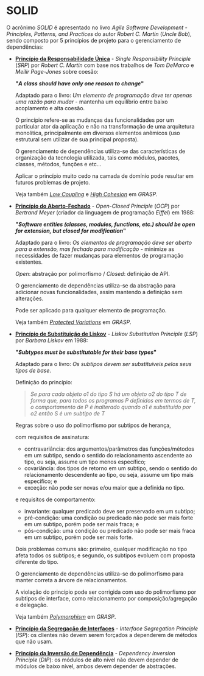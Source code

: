 # SOLID

O acrônimo _SOLID_ é apresentado no livro _Agile Software Development - Principles, Patterns, and Practices_ do autor _Robert C. Martin_ \(_Uncle Bob_\), sendo composto por 5 princípios de projeto para o gerenciamento de dependências:

* [**Princípio da Responsabilidade Única**](http://c2.com/cgi/wiki?SingleResponsibilityPrinciple "Single Responsibility Principle") - _Single Responsibility Principle_ \(_SRP_\) por _Robert C. Martin_ com base nos trabalhos de _Tom DeMarco_ e _Meilir Page-Jones_ sobre coesão:

  **"_A class should have only one reason to change_"**

  Adaptado para o livro: _Um elemento de programação deve ter apenas uma razão para mudar_ - mantenha um equilíbrio entre baixo acoplamento e alta coesão.

  O princípio refere-se as mudanças das funcionalidades por um particular ator da aplicação e não na transformação de uma arquitetura monolítica, principalmente em diversos elementos anêmicos \(uso estrutural sem utilizar de sua principal proposta\).

  O gerenciamento de dependências utiliza-se das características de organização da tecnologia utilizada, tais como módulos, pacotes, classes, métodos, funções e etc...

  Aplicar o princípio muito cedo na camada de domínio pode resultar em futuros problemas de projeto.

  Veja também [_Low Coupling_](/arquitetura/grasp.md) e [_High Cohesion_](/arquitetura/grasp.md) em _GRASP_.

* [**Princípio do Aberto-Fechado**](http://c2.com/cgi/wiki?OpenClosedPrinciple "Open Closed Principle") - _Open-Closed Principle_ \(_OCP_\) por _Bertrand Meyer_ \(criador da linguagem de programação _Eiffel_\) em 1988:

  **"_Software entities (classes, modules, functions, etc.) should be open for extension, but closed for modification_"**

  Adaptado para o livro: _Os elementos de programação deve ser aberto para a extensão, mas fechado para modificação_ - minimize as necessidades de fazer mudanças para elementos de programação existentes.

  _Open_: abstração por polimorfismo / _Closed_: definição de API.

  O gerenciamento de dependências utiliza-se da abstração para adicionar novas funcionalidades, assim mantendo a definição sem alterações.

  Pode ser aplicado para qualquer elemento de programação.

  Veja também [_Protected Variations_](/arquitetura/grasp.md) em _GRASP_.

* [**Princípio de Substituição de Liskov**](http://c2.com/cgi/wiki?LiskovSubstitutionPrinciple "Liskov Substitution Principle") - _Liskov Substitution Principle_ \(_LSP_\) por _Barbara Liskov_ em 1988:

  **"_Subtypes must be substitutable for their base types_"**

  Adaptado para o livro: _Os subtipos devem ser substituíveis pelos seus tipos de base_.

  Definição do princípio:

  > _Se para cada objeto o1 do tipo S há um objeto o2 do tipo T de forma que, para todos os programas P definidos em termos de T, o comportamento de P é inalterado quando o1 é substituído por o2 então S é um subtipo de T_

  Regras sobre o uso do polimorfismo por subtipos de herança,

  com requisitos de assinatura:

  * contravariância: dos argumentos/parâmetros das funções/métodos em um subtipo, sendo o sentido do relacionamento ascendente ao tipo, ou seja, assume um tipo menos específico;
  * covariância: dos tipos de retorno em um subtipo, sendo o sentido do relacionamento descendente ao tipo, ou seja, assume um tipo mais específico; e
  * exceção: não pode ser novas e/ou maior que a definida no tipo.

  e requisitos de comportamento:

  * invariante: qualquer predicado deve ser preservado em um subtipo;
  * pré-condição: uma condição ou predicado não pode ser mais forte em um subtipo, porém pode ser mais fraca; e
  * pós-condição: uma condição ou predicado não pode ser mais fraca em um subtipo, porém pode ser mais forte.

  Dois problemas comuns são: primeiro, qualquer modificação no tipo afeta todos os subtipos; e segundo, os subtipos evoluem com proposta diferente do tipo.

  O gerenciamento de dependências utiliza-se do polimorfismo para manter correta a árvore de relacionamentos.

  A violação do princípio pode ser corrigida com uso do polimorfismo por subtipos de interface, como relacionamento por composição/agregação e delegação.

  Veja também [_Polymorphism_](/arquitetura/grasp.md) em _GRASP_.

* [**Princípio da Segregação de Interfaces**](http://c2.com/cgi/wiki?InterfaceSegregationPrinciple "Interface Segregation Principle") - _Interface Segregation Principle_ \(_ISP_\): os clientes não devem serem forçados a dependerem de métodos que não usam.

* [**Princípio da Inversão de Dependência**](http://c2.com/cgi/wiki?DependencyInversionPrinciple "Dependency Inversion Principle") - _Dependency Inversion Principle_ \(_DIP_\): os módulos de alto nível não devem depender de módulos de baixo nível, ambos devem depender de abstrações.



